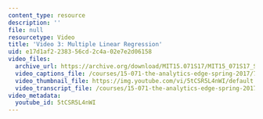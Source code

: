 ```yaml
---
content_type: resource
description: ''
file: null
resourcetype: Video
title: 'Video 3: Multiple Linear Regression'
uid: e17d1af2-2383-56cd-2c4a-02e7e2d06158
video_files:
  archive_url: https://archive.org/download/MIT15.071S17/MIT15_071S17_Session_2.2.05_300k.mp4
  video_captions_file: /courses/15-071-the-analytics-edge-spring-2017/71e770a3b6655f10b0422ba1bb572573_5tCSR5L4nWI.vtt
  video_thumbnail_file: https://img.youtube.com/vi/5tCSR5L4nWI/default.jpg
  video_transcript_file: /courses/15-071-the-analytics-edge-spring-2017/3ffc741ebf8ddffd044fd1a7432c98cd_5tCSR5L4nWI.pdf
video_metadata:
  youtube_id: 5tCSR5L4nWI
---
```

